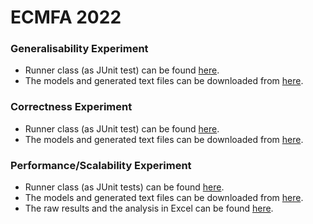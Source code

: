 # ECMFA 2022

<!---
## Guides

## How to get it work?
In order to use presented approach, users need to follow the following steps:
1. Download Eclipce from [here](https://www.eclipse.org/downloads/).
2. Download Epsilon download and install Epsilon from [here](https://www.eclipse.org/epsilon/download/).
3. Download the Sync Engine package from [here](https://github.com/soha500/EglSyncNew/tree/master/org.eclipse.epsilon.egl.sync/src/org/eclipse/epsilon/egl/sync).
and import to your Eclipse workspace.
4. Run a new Eclipse Instance to load the Sync Engine package.

## Running the experiments 
- You need to update the absolute path to point to your filesystem in Line X of X.java file.
--->

### Generalisability Experiment
- Runner class (as JUnit test) can be found [here](https://github.com/soha500/EglSyncNew/blob/master/org.eclipse.epsilon.egl.sync/src/org/eclipse/epsilon/egl/sync/SyncGenerelisabiltyTests.java).
- The models and generated text files can be downloaded from [here](https://drive.google.com/file/d/1Hgi92cQ9tnab9J_0hz5j9IU2zkWjUZKw/view?usp=sharing).

### Correctness Experiment
- Runner class (as JUnit test) can be found [here](https://github.com/soha500/EglSyncNew/blob/master/org.eclipse.epsilon.egl.sync/src/org/eclipse/epsilon/egl/sync/SyncCorrectnessTests.java).
- The models and generated text files can be downloaded from [here](https://drive.google.com/file/d/1rrXCMSwvGpcH_buC9cMcLvmWREOoPdD7/view?usp=sharing).

### Performance/Scalability Experiment 
- Runner class (as JUnit tests) can be found [here](https://github.com/soha500/EglSyncNew/blob/master/org.eclipse.epsilon.egl.sync/src/org/eclipse/epsilon/egl/sync/SyncScalablityTests.java).
- The models and generated text files can be downloaded from [here](https://drive.google.com/file/d/1zWDiOvRI0FLbCsUXWfAQihWVovIU9P7J/view?usp=sharing).
- The raw results and the analysis in Excel can be found [here](https://github.com/soha500/EglSyncNew/blob/master/DataForScalabiltyPerformanceTests.xlsx).
